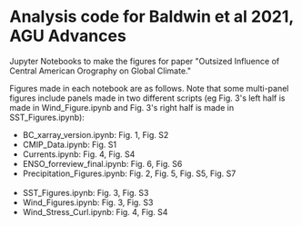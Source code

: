 # Analysis code for Baldwin et al 2021, AGU Advances
Jupyter Notebooks to make the figures for paper "Outsized Influence of Central American Orography on Global Climate."

Figures made in each notebook are as follows. Note that some multi-panel figures include panels made in two different scripts (eg Fig. 3's left half is made in Wind_Figure.ipynb and Fig. 3's right half is made in SST_Figures.ipynb):
* BC_xarray_version.ipynb: Fig. 1, Fig. S2
* CMIP_Data.ipynb: Fig. S1
* Currents.ipynb: Fig. 4, Fig. S4            
* ENSO_forreview_final.ipynb: Fig. 6, Fig. S6                                 
* Precipitation_Figures.ipynb: Fig. 2, Fig. 5, Fig. S5, Fig. S7                                             
* SST_Figures.ipynb: Fig. 3, Fig. S3                
* Wind_Figures.ipynb: Fig. 3, Fig. S3               
* Wind_Stress_Curl.ipynb: Fig. 4, Fig. S4
